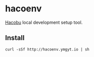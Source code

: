 # hacoenv

[Hacobu](https://movo.co.jp/) local development setup tool.

## Install

```console
curl -sSf http://hacoenv.ymgyt.io | sh
```
